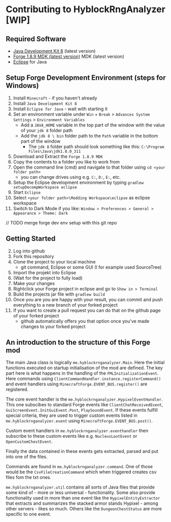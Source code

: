 # Contributing to HyblockRngAnalyzer [WIP]

## Required Software
- [Java Development Kit 8](https://www.oracle.com/java/technologies/downloads/#java8-windows) (latest version)
- [Forge 1.8.9 MDK (latest version)](https://files.minecraftforge.net/net/minecraftforge/forge/index_1.8.9.html) MDK (latest version)
- [Eclipse](https://www.eclipse.org/downloads/) for Java

## Setup Forge Development Environment (steps for Windows)
1. Install `Minecraft` - if you haven't already
2. Install `Java Development Kit 8`
3. Install `Eclipse for Java` - wait with starting it
4. Set an environment variable under `Win` + `Break` > `Advances System Settings` > `Environment Variables` 
    - Add a `JAVA_HOME` variable in the top part of the window with the value of your `jdk 8` folder path
    - Add the `jdk 8 \ bin` folder path to the `Path` variable in the bottom part of the window
        - The `jdk 8` folder path should look something like this: `C:\Program Files\Java\jdk1.8.0_311`
5. Download and Extract the `Forge 1.8.9 MDK`
6. Copy the contents to a folder you like to work from
7. Open the command line (cmd) and navigate to that folder using `cd <your folder path>`
    - you can change drives using e.g. `C:`, `D:`, `E:`, etc.
9. Setup the Eclipse development environment by typing `gradlew setupDecompWorkspace eclipse`
10. Start `Eclipse`
11. Select `<your folder path>\Modding Workspace\eclipse` as eclipse workspace
12. Switch to Dark Mode if you like: `Window > Preferences > General > Appearance > Theme: Dark`

// TODO merge forge dev env setup with this git repo

## Getting Started
2. Log into github
3. Fork this repository
4. Clone the project to your local machine 
    - git command, Eclipse or some GUI (I for example used SourceTree)
5. Import the projekt into Eclipse
6. (Wait for the project to fully load)
7. Make your changes
8. Rightclick your Forge project in eclipse and go to `Show in > Terminal`
9. Build the projects jar file with `gradlew build`
10. Once you are you are happy with your result, you can commit and push everything to a new branch of your forked project
11. If you want to create a pull request you can do that on the github page of your forked project
    - github automatically offers you that option once you've made changes to your forked project

## An introduction to the structure of this Forge mod
The main Java class is logically `me.hyblockrnganalyzer.Main`. Here the initial functions executed on startup initialisation of the mod are defined. The key part here is what happens in the handling of the `FMLInitializationEvent`. Here commands using `ClientCommandHandler.instance.registerCommand()` and event handlers using `MinecraftForge.EVENT_BUS.register()` are registered.

The core event handler is the `me.hyblockrnganalyzer.HypixelEventHandler`. This one subscibes to standard Forge events like `ClientChatReceivedEvent`, `GuiScreenEvent.InitGuiEvent.Post`, `PlaySoundEvent`. If these events fulfill special criteria, they are used to trigger custom events listed in `me.hyblockrnganalyzer.event` using `MinecraftForge.EVENT_BUS.post()`.

Custom event handlers in `me.hyblockrnganalyzer.eventhandler` then subscribe to these custom events like e.g. `NucleusLootEvent` or `OpenCustomChestEvent`.

Finally the data contained in these events gets extracted, parsed and put into one of the files.

Commands are found in `me.hyblockrnganalyzer.command`. One of those would be the `CsvFileCreationCommand` which when triggered creates csv files fom the txt ones.

`me.hyblockrnganalyzer.util` contains all sorts of Java files that provide some kind of - more or less universal - functionality. Some also provide functionality used in more than one event like the `HypixelEntityExtractor` that extracts and summarizes the stacked armor stands Hypixel - among other servers - likes so much. Others like the `DungeonChestStatus` are more specific to one event.

